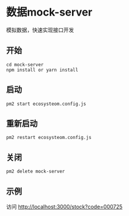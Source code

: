 # 数据mock-server
模拟数据，快速实现接口开发

## 开始
```
cd mock-server
npm install or yarn install
```

## 启动
```
pm2 start ecosysteom.config.js
```

## 重新启动
```
pm2 restart ecosysteom.config.js
```

## 关闭
```
pm2 delete mock-server
```

## 示例

访问 [http://localhost:3000/stock?code=000725](http://localhost:3000/stock?code=000725)
